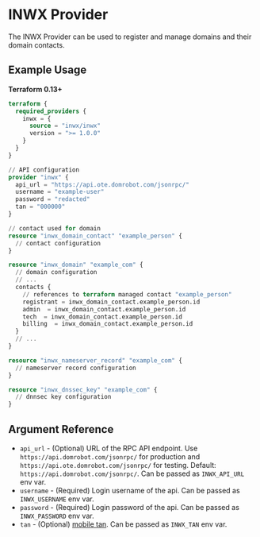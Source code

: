# INWX Provider

The INWX Provider can be used to register and manage domains and their domain contacts. 

## Example Usage

**Terraform 0.13+**

```terraform
terraform {
  required_providers {
    inwx = {
      source = "inwx/inwx"
      version = ">= 1.0.0"
    }
  }
}

// API configuration
provider "inwx" {
  api_url = "https://api.ote.domrobot.com/jsonrpc/"
  username = "example-user"
  password = "redacted"
  tan = "000000"
}

// contact used for domain
resource "inwx_domain_contact" "example_person" {
  // contact configuration
}

resource "inwx_domain" "example_com" {
  // domain configuration
  // ...
  contacts {
    // references to terraform managed contact "example_person"
    registrant = inwx_domain_contact.example_person.id
    admin  = inwx_domain_contact.example_person.id
    tech  = inwx_domain_contact.example_person.id
    billing  = inwx_domain_contact.example_person.id
  }
  // ...
}

resource "inwx_nameserver_record" "example_com" {
  // nameserver record configuration
}

resource "inwx_dnssec_key" "example_com" {
  // dnnsec key configuration
}
```

## Argument Reference

* `api_url` - (Optional) URL of the RPC API endpoint. Use `https://api.domrobot.com/jsonrpc/` for production and `https://api.ote.domrobot.com/jsonrpc/` for testing. Default: `https://api.domrobot.com/jsonrpc/`. Can be passed as `INWX_API_URL` env var.
* `username` - (Required) Login username of the api. Can be passed as `INWX_USERNAME` env var.
* `password` - (Required) Login password of the api. Can be passed as `INWX_PASSWORD` env var.
* `tan` - (Optional) [mobile tan](https://www.inwx.com/en/offer/mobiletan). Can be passed as `INWX_TAN` env var.